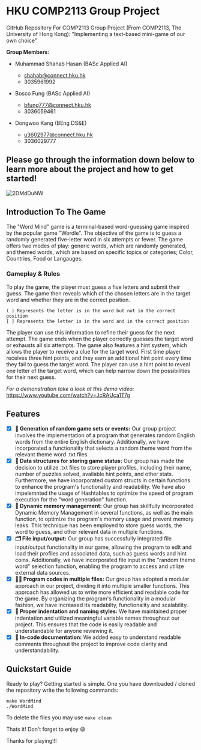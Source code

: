 # HKU COMP2113 Group Project
GitHub Repository For COMP2113 Group Project (From COMP2113, The University of Hong Kong): "Implementing a text-based mini-game of our own choice"

**Group Members:**
- Muhammad Shahab Hasan (BASc Applied AI)
  - shahab@connect.hku.hk
  - 3035961992

- Bosco Fung (BASc Applied AI)
  - bfung777@connect.hku.hk
  - 3036059461
  
- Dongwoo Kang (BEng DS&E)
  - u3602977@connect.hku.hk
  - 3036029777
  
Please go through the information down below to learn more about the project and how to get started!
-----

![2DMdDuNW](https://user-images.githubusercontent.com/69019319/235075809-9c57ecdb-e11f-4b82-8692-71761137bd17.gif)

## Introduction To The Game
The "Word Mind" game is a terminal-based word-guessing game inspired by the popular game "Wordle". The objective of the game is to guess a randomly generated five-letter word in six attempts or fewer. The game offers two modes of play: generic words, which are randomly generated, and themed words, which are based on specific topics or categories; Color, Countries, Food or Langauges.

### Gameplay & Rules
To play the game, the player must guess a five letters and submit their guess. The game then reveals which of the chosen letters are in the target word and whether they are in the correct position.
```
( ) Represents the letter is in the word but not in the correct position
[ ] Represents the letter is in the word and in the correct position
```
The player can use this information to refine their guess for the next attempt. The game ends when the player correctly guesses the target word or exhausts all six attempts. The game also features a hint system, which allows the player to receive a clue for the target word. First time player receives three hint points, and they earn an additional hint point every time they fail to guess the target word. The player can use a hint point to reveal one letter of the target word, which can help narrow down the possibilities for their next guess.

*For a demonstration take a look at this demo video:*
https://www.youtube.com/watch?v=JcRAUca1T7g

## Features
- [x] **:space_invader: Generation of random game sets or events:**
Our group project involves the implementation of a program that generates random English words from the entire English dictionary. Additionally, we have incorporated a functionality that selects a random theme word from the relevant theme word .txt files.
- [x] **:open_file_folder: Data structures for storing game status:**
Our group has made the decision to utilize .txt files to store player profiles, including their name, number of puzzles solved, available hint points, and other stats. Furthermore, we have incorporated custom structs in certain functions to enhance the program's functionality and readability. We have also impelemnted the usage of Hashtables to optimize the speed of program execution for the "word generation" function.
- [x] **:floppy_disk: Dynamic memory management:**
Our group has skillfully incorporated Dynamic Memory Management in several functions, as well as the main function, to optimize the program's memory usage and prevent memory leaks. This technique has been employed to store guess words, the word to guess, and other relevant data in multiple functions.
- [x] **:card_index_dividers: File input/output:**
Our group has successfully integrated file input/output functionality in our game, allowing the program to edit and load their profiles and associated data, such as guess words and hint coins. Additionally, we have incorporated file input in the "random theme word" selection function, enabling the program to access and utilize external data sources.
- [x] **:technologist: Program codes in multiple files:**
Our group has adopted a modular approach in our project, dividing it into multiple smaller functions. This approach has allowed us to write more efficient and readable code for the game. By organizing the program's functionality in a modular fashion, we have increased its readabilty, functionality and scalability.
- [x] **:bookmark_tabs: Proper indentation and naming styles:**
We have maintained proper indentation and utilized meaningful variable names throughout our project. This ensures that the code is easily readable and understandable for anyone reviewing it.
- [x] **:memo: In-code documentation:**
We added easy to understand readable comments throughout the project to improve code clarity and understandability.

## Quickstart Guide
Ready to play? Getting started is simple. One you have downloaded / cloned the repository write the following commands:
```
make WordMind
./WordMind
```
To delete the files you may use `make clean`

Thats it! Don't forget to enjoy :smile:

Thanks for playing!!!
